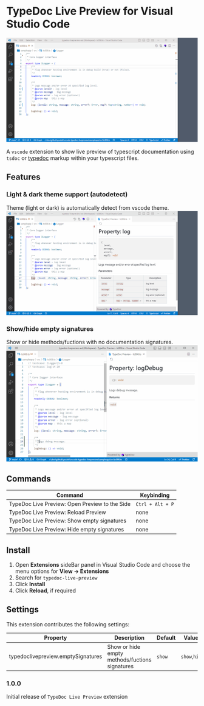 # TypeDoc Live Preview for Visual Studio Code

![demo](./demo/demo1.gif)


A `vscode` extension to show live preview of typescript documentation using `tsdoc` or [typedoc](https://typedoc.org/) markup within your typescript files.

## Features

### Light & dark theme support (autodetect)
Theme (light or dark) is automatically detect from vscode theme.
![demo](./demo/demo2.gif)


### Show/hide empty signatures
Show or hide methods/fuctions with no documentation signatures.
![demo](./demo/demo3.gif)


## Commands

| Command                                        | Keybinding       |
| ---------------------------------------------- | ---------------- |
| TypeDoc Live Preview: Open Preview to the Side | `Ctrl + Alt + P` |
| TypeDoc Live Preview: Reload Preview           | none             |
| TypeDoc Live Preview: Show empty signatures    | none             |
| TypeDoc Live Preview: Hide empty signatures    | none             |

## Install

1. Open **Extensions** sideBar panel in Visual Studio Code and choose the menu options for **View → Extensions**
1. Search for `typedoc-live-preview`
1. Click **Install**
1. Click **Reload**, if required


## Settings

This extension contributes the following settings:

| Property                            | Description                                      | Default | Values |
| ----------------------------------- | ------------------------------------------------ | ------- | ------ |
| typedoclivepreview.emptySignatures  | Show or hide empty methods/fuctions signatures   | `show`  | `show`,`hide` |


### 1.0.0

Initial release of `TypeDoc Live Preview` extension